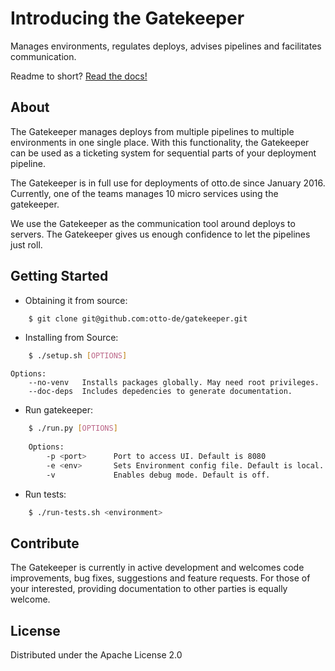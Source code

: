 # Introducing the **Gatekeeper**

Manages environments, regulates deploys, advises pipelines and facilitates communication.

Readme to short? [Read the docs!](http://otto-gatekeeper.rtfd.org)

## About

The Gatekeeper manages deploys from multiple pipelines to multiple environments in one single place.
With this functionality, the Gatekeeper can be used as a ticketing system for sequential parts of your
deployment pipeline.

The Gatekeeper is in full use for deployments of otto.de since January 2016. Currently, one of the teams manages 10
micro services using the gatekeeper.

We use the Gatekeeper as the communication tool around deploys to servers. The Gatekeeper gives us enough confidence
to let the pipelines just roll.

## Getting Started

- Obtaining it from source:

````bash
    $ git clone git@github.com:otto-de/gatekeeper.git
````

- Installing from Source:

````bash
    $ ./setup.sh [OPTIONS]
````
    Options:
        --no-venv   Installs packages globally. May need root privileges.  
        --doc-deps  Includes depedencies to generate documentation.

- Run gatekeeper:

````bash
    $ ./run.py [OPTIONS]
    
    Options:
        -p <port>      Port to access UI. Default is 8080
        -e <env>       Sets Environment config file. Default is local.
        -v             Enables debug mode. Default is off.
````

- Run tests:

````bash
    $ ./run-tests.sh <environment>
````

## Contribute

The Gatekeeper is currently in active development and welcomes code improvements, bug fixes, suggestions and feature
requests. For those of your interested, providing documentation to other parties is equally welcome.

## License

Distributed under the Apache License 2.0
